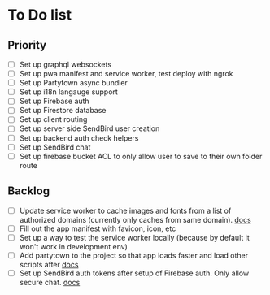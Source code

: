 # To Do list

## Priority
- [ ] Set up graphql websockets
- [ ] Set up pwa manifest and service worker, test deploy with ngrok
- [ ] Set up Partytown async bundler
- [ ] Set up i18n langauge support
- [ ] Set up Firebase auth
- [ ] Set up Firestore database
- [ ] Set up client routing
- [ ] Set up server side SendBird user creation
- [ ] Set up backend auth check helpers
- [ ] Set up SendBird chat
- [ ] Set up firebase bucket ACL to only allow user to save to their own folder route

## Backlog
- [ ] Update service worker to cache images and fonts from a list of authorized domains (currently only caches from same domain). [docs](https://create-react-app.dev/docs/making-a-progressive-web-app/)
- [ ] Fill out the app manifest with favicon, icon, etc
- [ ] Set up a way to test the service worker locally (because by default it won't work in development env)
- [ ] Add partytown to the project so that app loads faster and load other scripts after [docs](https://www.youtube.com/watch?v=ZZIR1NGwy-s)
- [ ] Set up SendBird auth tokens after setup of Firebase auth. Only allow secure chat. [docs](https://sendbird.com/docs/chat/v4/javascript/application/authenticating-a-user/authentication#2-connect-to-the-sendbird-server-with-a-user-id-and-a-token)
